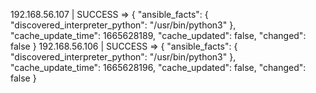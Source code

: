 192.168.56.107 | SUCCESS => {
    "ansible_facts": {
        "discovered_interpreter_python": "/usr/bin/python3"
    },
    "cache_update_time": 1665628189,
    "cache_updated": false,
    "changed": false
}
192.168.56.106 | SUCCESS => {
    "ansible_facts": {
        "discovered_interpreter_python": "/usr/bin/python3"
    },
    "cache_update_time": 1665628196,
    "cache_updated": false,
    "changed": false
}

